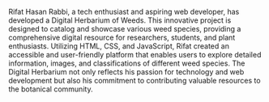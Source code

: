 Rifat Hasan Rabbi, a tech enthusiast and aspiring web developer, has developed a Digital Herbarium of Weeds. This innovative project is designed to catalog and showcase various weed species, providing a comprehensive digital resource for researchers, students, and plant enthusiasts. Utilizing HTML, CSS, and JavaScript, Rifat created an accessible and user-friendly platform that enables users to explore detailed information, images, and classifications of different weed species. The Digital Herbarium not only reflects his passion for technology and web development but also his commitment to contributing valuable resources to the botanical community.
